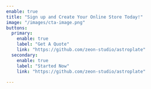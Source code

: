 ```yaml
---
enable: true
title: "Sign up and Create Your Online Store Today!"
image: "/images/cta-image.png"
buttons:
  primary:
    enable: true
    label: "Get A Quote"
    link: "https://github.com/zeon-studio/astroplate"
  secondary:
    enable: true
    label: "Started Now"
    link: "https://github.com/zeon-studio/astroplate"
  
---
```

